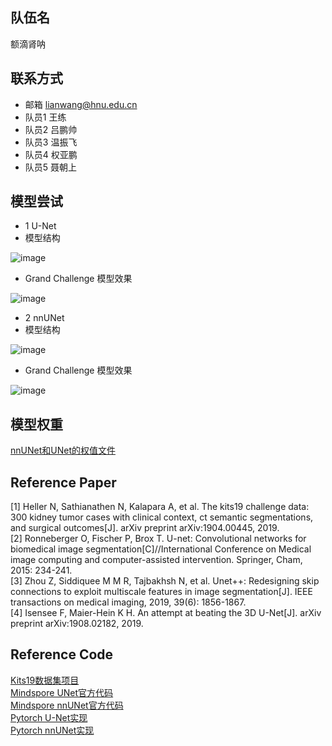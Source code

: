 ## 队伍名
  额滴肾呐
## 联系方式
  * 邮箱	lianwang@hnu.edu.cn
  * 队员1	王练
  * 队员2	吕鹏帅
  * 队员3	温振飞
  * 队员4	权亚鹏
  * 队员5	聂朝上
## 模型尝试
* 1 U-Net 
* 模型结构

![image](https://user-images.githubusercontent.com/67614464/200980486-db25a409-ac06-4548-84c4-0c62794b65b7.png)

* Grand Challenge 模型效果

![image](https://user-images.githubusercontent.com/67614464/200843467-09c1956a-c836-4668-b586-27ee28e6ea9c.png)

* 2 nnUNet 
* 模型结构

![image](https://user-images.githubusercontent.com/67614464/202658279-27737315-779a-4390-b909-d7a97a8b4810.png)

* Grand Challenge 模型效果

![image](https://user-images.githubusercontent.com/67614464/200843556-a15c4e89-a7d2-4604-87e8-a6d173be78c9.png)

## 模型权重
[nnUNet和UNet的权值文件](https://drive.google.com/drive/folders/1vtq3vBtIO-xpT18Es9cyBzre7Ts6p15e?usp=sharing)
## Reference Paper
[1] Heller N, Sathianathen N, Kalapara A, et al. The kits19 challenge data: 300 kidney tumor cases with clinical context, ct semantic segmentations, and surgical outcomes[J]. arXiv preprint arXiv:1904.00445, 2019.  
[2] Ronneberger O, Fischer P, Brox T. U-net: Convolutional networks for biomedical image segmentation[C]//International Conference on Medical image computing and computer-assisted intervention. Springer, Cham, 2015: 234-241.  
[3] Zhou Z, Siddiquee M M R, Tajbakhsh N, et al. Unet++: Redesigning skip connections to exploit multiscale features in image segmentation[J]. IEEE transactions on medical imaging, 2019, 39(6): 1856-1867.  
[4] Isensee F, Maier-Hein K H. An attempt at beating the 3D U-Net[J]. arXiv preprint arXiv:1908.02182, 2019.

## Reference Code
[Kits19数据集项目](https://github.com/neheller/kits19)  
[Mindspore UNet官方代码](https://github.com/mindspore-ai/models/tree/master/official/cv/unet)  
[Mindspore nnUNet官方代码](https://gitee.com/mindspore/models/tree/master/research/cv/nnUNet)  
[Pytorch U-Net实现](https://github.com/milesial/Pytorch-UNet)  
[Pytorch nnUNet实现](https://github.com/MIC-DKFZ/nnUNet)
